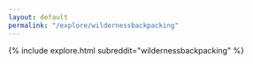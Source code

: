 ```yaml
---
layout: default
permalink: "/explore/wildernessbackpacking"
---
```


<link rel="stylesheet" type="text/css" href="/static/css/explore.css">
{% include explore.html subreddit="wildernessbackpacking" %}
